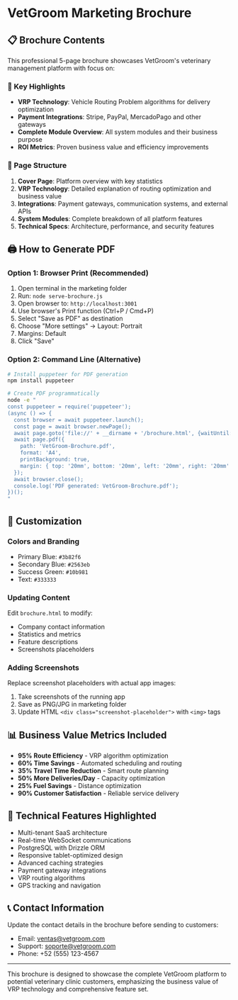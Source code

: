 # VetGroom Marketing Brochure

## 📋 Brochure Contents

This professional 5-page brochure showcases VetGroom's veterinary management platform with focus on:

### 🎯 Key Highlights
- **VRP Technology**: Vehicle Routing Problem algorithms for delivery optimization
- **Payment Integrations**: Stripe, PayPal, MercadoPago and other gateways
- **Complete Module Overview**: All system modules and their business purpose
- **ROI Metrics**: Proven business value and efficiency improvements

### 📄 Page Structure
1. **Cover Page**: Platform overview with key statistics
2. **VRP Technology**: Detailed explanation of routing optimization and business value
3. **Integrations**: Payment gateways, communication systems, and external APIs
4. **System Modules**: Complete breakdown of all platform features
5. **Technical Specs**: Architecture, performance, and security features

## 🖨️ How to Generate PDF

### Option 1: Browser Print (Recommended)
1. Open terminal in the marketing folder
2. Run: `node serve-brochure.js`
3. Open browser to: `http://localhost:3001`
4. Use browser's Print function (Ctrl+P / Cmd+P)
5. Select "Save as PDF" as destination
6. Choose "More settings" → Layout: Portrait
7. Margins: Default
8. Click "Save"

### Option 2: Command Line (Alternative)
```bash
# Install puppeteer for PDF generation
npm install puppeteer

# Create PDF programmatically
node -e "
const puppeteer = require('puppeteer');
(async () => {
  const browser = await puppeteer.launch();
  const page = await browser.newPage();
  await page.goto('file://' + __dirname + '/brochure.html', {waitUntil: 'networkidle0'});
  await page.pdf({
    path: 'VetGroom-Brochure.pdf',
    format: 'A4',
    printBackground: true,
    margin: { top: '20mm', bottom: '20mm', left: '20mm', right: '20mm' }
  });
  await browser.close();
  console.log('PDF generated: VetGroom-Brochure.pdf');
})();
"
```

## 🎨 Customization

### Colors and Branding
- Primary Blue: `#3b82f6`
- Secondary Blue: `#2563eb`
- Success Green: `#10b981`
- Text: `#333333`

### Updating Content
Edit `brochure.html` to modify:
- Company contact information
- Statistics and metrics
- Feature descriptions
- Screenshots placeholders

### Adding Screenshots
Replace screenshot placeholders with actual app images:
1. Take screenshots of the running app
2. Save as PNG/JPG in marketing folder
3. Update HTML `<div class="screenshot-placeholder">` with `<img>` tags

## 📊 Business Value Metrics Included

- **95% Route Efficiency** - VRP algorithm optimization
- **60% Time Savings** - Automated scheduling and routing
- **35% Travel Time Reduction** - Smart route planning
- **50% More Deliveries/Day** - Capacity optimization
- **25% Fuel Savings** - Distance optimization
- **90% Customer Satisfaction** - Reliable service delivery

## 🔧 Technical Features Highlighted

- Multi-tenant SaaS architecture
- Real-time WebSocket communications
- PostgreSQL with Drizzle ORM
- Responsive tablet-optimized design
- Advanced caching strategies
- Payment gateway integrations
- VRP routing algorithms
- GPS tracking and navigation

## 📞 Contact Information

Update the contact details in the brochure before sending to customers:
- Email: ventas@vetgroom.com
- Support: soporte@vetgroom.com
- Phone: +52 (555) 123-4567

---

This brochure is designed to showcase the complete VetGroom platform to potential veterinary clinic customers, emphasizing the business value of VRP technology and comprehensive feature set.